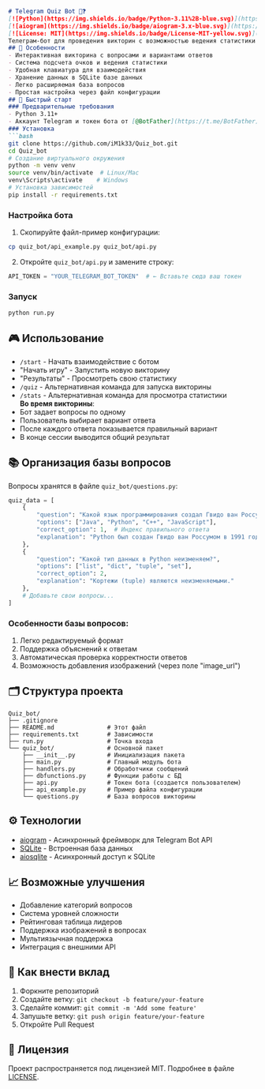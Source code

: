 ```markdown
# Telegram Quiz Bot 🤖❓  
[![Python](https://img.shields.io/badge/Python-3.11%2B-blue.svg)](https://python.org)
[![aiogram](https://img.shields.io/badge/aiogram-3.x-blue.svg)](https://aiogram.dev)
[![License: MIT](https://img.shields.io/badge/License-MIT-yellow.svg)](https://opensource.org/licenses/MIT)  
Телеграм-бот для проведения викторин с возможностью ведения статистики пользователей. Бот задает вопросы из базы данных, обрабатывает ответы и сохраняет результаты.
## 🌟 Особенности
- Интерактивная викторина с вопросами и вариантами ответов  
- Система подсчета очков и ведения статистики  
- Удобная клавиатура для взаимодействия  
- Хранение данных в SQLite базе данных  
- Легко расширяемая база вопросов  
- Простая настройка через файл конфигурации  
## 🚀 Быстрый старт
### Предварительные требования
- Python 3.11+  
- Аккаунт Telegram и токен бота от [@BotFather](https://t.me/BotFather)  
### Установка
```bash
git clone https://github.com/iM1k33/Quiz_bot.git
cd Quiz_bot
# Создание виртуального окружения
python -m venv venv
source venv/bin/activate  # Linux/Mac
venv\Scripts\activate    # Windows
# Установка зависимостей
pip install -r requirements.txt
```
### Настройка бота
1. Скопируйте файл-пример конфигурации:
```bash
cp quiz_bot/api_example.py quiz_bot/api.py
```
2. Откройте `quiz_bot/api.py` и замените строку:
```python
API_TOKEN = "YOUR_TELEGRAM_BOT_TOKEN"  # ← Вставьте сюда ваш токен
```
### Запуск
```bash
python run.py
```
## 🎮 Использование
- `/start` - Начать взаимодействие с ботом  
- "Начать игру" - Запустить новую викторину  
- "Результаты" - Просмотреть свою статистику  
- `/quiz` - Альтернативная команда для запуска викторины  
- `/stats` - Альтернативная команда для просмотра статистики  
**Во время викторины**:  
- Бот задает вопросы по одному  
- Пользователь выбирает вариант ответа  
- После каждого ответа показывается правильный вариант  
- В конце сессии выводится общий результат  
## 📚 Организация базы вопросов
Вопросы хранятся в файле `quiz_bot/questions.py`:
```python
quiz_data = [
    {
        "question": "Какой язык программирования создал Гвидо ван Россум?",
        "options": ["Java", "Python", "C++", "JavaScript"],
        "correct_option": 1,  # Индекс правильного ответа
        "explanation": "Python был создан Гвидо ван Россумом в 1991 году."
    },
    {
        "question": "Какой тип данных в Python неизменяем?",
        "options": ["list", "dict", "tuple", "set"],
        "correct_option": 2,
        "explanation": "Кортежи (tuple) являются неизменяемыми."
    },
    # Добавьте свои вопросы...
]
```
### Особенности базы вопросов:
1. Легко редактируемый формат  
2. Поддержка объяснений к ответам  
3. Автоматическая проверка корректности ответов  
4. Возможность добавления изображений (через поле "image_url")  
## 🗂️ Структура проекта
```
Quiz_bot/
├── .gitignore
├── README.md               # Этот файл
├── requirements.txt        # Зависимости
├── run.py                  # Точка входа
└── quiz_bot/               # Основной пакет
    ├── __init__.py         # Инициализация пакета
    ├── main.py             # Главный модуль бота
    ├── handlers.py         # Обработчики сообщений
    ├── dbfunctions.py      # Функции работы с БД
    ├── api.py              # Токен бота (создается пользователем)
    ├── api_example.py      # Пример файла конфигурации
    └── questions.py        # База вопросов викторины
```
## ⚙️ Технологии
- [aiogram](https://aiogram.dev/) - Асинхронный фреймворк для Telegram Bot API  
- [SQLite](https://sqlite.org/) - Встроенная база данных  
- [aiosqlite](https://aiosqlite.omnilib.dev/) - Асинхронный доступ к SQLite  
## 📈 Возможные улучшения
- Добавление категорий вопросов  
- Система уровней сложности  
- Рейтинговая таблица лидеров  
- Поддержка изображений в вопросах  
- Мультиязычная поддержка  
- Интеграция с внешними API  
## 🤝 Как внести вклад
1. Форкните репозиторий  
2. Создайте ветку: `git checkout -b feature/your-feature`  
3. Сделайте коммит: `git commit -m 'Add some feature'`  
4. Запушьте ветку: `git push origin feature/your-feature`  
5. Откройте Pull Request  
## 📜 Лицензия
Проект распространяется под лицензией MIT. Подробнее в файле [LICENSE](LICENSE).